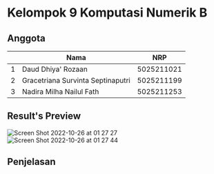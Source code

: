 # Kelompok 9 Komputasi Numerik B

## Anggota

|     | Nama                              | NRP        |
| --- | --------------------------------- | ---------- |
| 1   | Daud Dhiya' Rozaan                | 5025211021 |
| 2   | Gracetriana Survinta Septinaputri | 5025211199 |
| 3   | Nadira Milha Nailul Fath          | 5025211253 |

## **Result's Preview**
![Screen Shot 2022-10-26 at 01 27 27](https://user-images.githubusercontent.com/90663569/197853005-ecde4131-eedb-4d19-99bf-1124331e8ad7.png)
![Screen Shot 2022-10-26 at 01 27 44](https://user-images.githubusercontent.com/90663569/197853016-27feb386-1735-40f0-877c-6821e0162a04.png)

## Penjelasan
